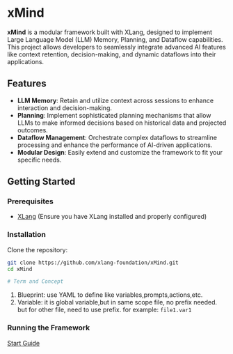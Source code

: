 # xMind

**xMind** is a modular framework built with XLang, designed to implement Large Language Model (LLM) Memory, Planning, and Dataflow capabilities. This project allows developers to seamlessly integrate advanced AI features like context retention, decision-making, and dynamic dataflows into their applications.

## Features

- **LLM Memory**: Retain and utilize context across sessions to enhance interaction and decision-making.
- **Planning**: Implement sophisticated planning mechanisms that allow LLMs to make informed decisions based on historical data and projected outcomes.
- **Dataflow Management**: Orchestrate complex dataflows to streamline processing and enhance the performance of AI-driven applications.
- **Modular Design**: Easily extend and customize the framework to fit your specific needs.

## Getting Started

### Prerequisites

- [XLang](https://github.com/xlang-foundation/xlang) (Ensure you have XLang installed and properly configured)

### Installation

Clone the repository:

```bash
git clone https://github.com/xlang-foundation/xMind.git
cd xMind

# Term and Concept
```
1. Blueprint: use YAML to define like variables,prompts,actions,etc.
2. Variable: it is global variable,but in same scope file, no prefix needed. but for other file, need to use prefix. for example: `file1.var1`

### Running the Framework
  [Start Guide](./Start.md)
